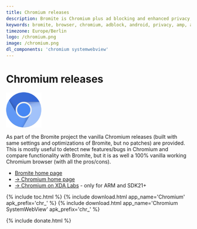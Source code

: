 ```yaml
---
title: Chromium releases
description: Bromite is Chromium plus ad blocking and enhanced privacy; take back your browser
keywords: bromite, browser, chromium, adblock, android, privacy, amp, arm, arm64, 8.1, 8.0, 4.4, 5.0, 5.1, 6.0, 7.0, 7.1, kitkat, lollipop, marshmallow, nougat, oreo, aroma, super, stock, full, mini, micro, nano, pico, tvstock, background video
timezone: Europe/Berlin
logo: /chromium.png
image: /chromium.png
dl_components: 'chromium systemwebview'
---
```

# Chromium releases

<img title="Chromium - provided by Bromite project" src="/chromium.png" width="96" alt="Chromium" />

As part of the Bromite project the vanilla Chromium releases (built with same settings and optimizations of Bromite, but no patches) are provided.
This is mostly useful to detect new features/bugs in Chromium and compare functionality with Bromite, but it is as well a 100% vanilla working Chromium browser (with all the pros/cons).

* [Bromite home page](/)
* [&rarr; Chromium home page](https://www.chromium.org/Home)
* [&rarr; Chromium on XDA Labs](https://labs.xda-developers.com/store/app/org.bromite.chromium) - only for ARM and SDK21+

{% include toc.html %}
{% include download.html app_name='Chromium' apk_prefix='chr_' %}
{% include download.html app_name='Chromium SystemWebView' apk_prefix='chr_' %}

{% include donate.html %}

